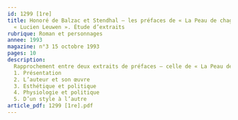 ```yaml
---
id: 1299 [1re]
title: Honoré de Balzac et Stendhal – les préfaces de « La Peau de chagrin » et de
  « Lucien Leuwen ». Étude d’extraits 
rubrique: Roman et personnages
annee: 1993
magazine: n°3 15 octobre 1993
pages: 10
description: 
  Rapprochement entre deux extraits de préfaces – celle de « La Peau de chagrin », de Balzac et celle de « Lucien Leuwen », de Stendhal…
  1. Présentation
  2. L’auteur et son œuvre
  3. Esthétique et politique
  4. Physiologie et politique
  5. D’un style à l’autre
article_pdf: 1299 [1re].pdf
---
```


